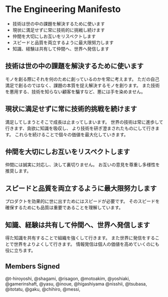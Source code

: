 # The Engineering Manifesto

* 技術は世の中の課題を解決するために使います
* 現状に満足せずに常に技術的に挑戦し続けます
* 仲間を大切にしお互いをリスペクトします
* スピードと品質を両立するように最大限努力します
* 知識、経験は共有して仲間へ、世界へ発信します

## 技術は世の中の課題を解決するために使います

モノを創る際にそれを何のために創っているのかを常に考えます。
ただの自己満足で創るのではなく、課題の本質を捉え解決するモノを創ります。
また技術を悪用する、技術を知らない顧客を騙すなど、悪には手を染めません。

## 現状に満足せずに常に技術的挑戦を続けます

満足してしまうとそこで成長は止まってしまいます。
世界の技術は常に進歩して行きます、貪欲に知識を吸収し、
より技術を研ぎ澄まされたものにして行きます。
これらを続けることで個々の価値を最大化していきます。

## 仲間を大切にしお互いをリスペクトします

仲間には誠実に対応し、決して裏切りません。
お互いの意見を尊重し多様性を推奨します。

## スピードと品質を両立するように最大限努力します

プロダクトを効果的に世に出すためにはスピードが必要です。
そのスピードを確保するためにも品質は重要であることを理解しています。

## 知識、経験は共有して仲間へ、世界へ発信します

得た知識を共有することで組織を強くして行きます。
また世界に発信をすることで世界をよりよくして行きます。
情報発信は個人の価値を高めていくのにも役に立ちます。

## Members Signed
@t-hiroyoshi,
@shagami,
@risagon,
@motoakim,
@yoshiaki,
@gamerinshaft,
@yasu,
@inoue,
@higashiyama
@nisshii,
@tsubasa,
@itotatu,
@gaku,
@chihiro,
@messi,
